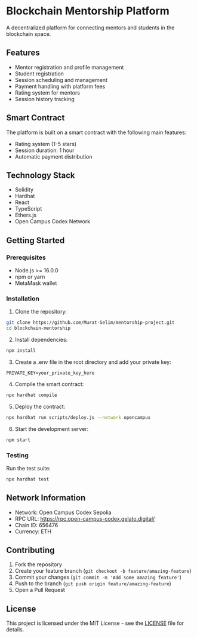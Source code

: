 # Blockchain Mentorship Platform

A decentralized platform for connecting mentors and students in the blockchain space.

## Features

- Mentor registration and profile management
- Student registration
- Session scheduling and management
- Payment handling with platform fees
- Rating system for mentors
- Session history tracking

## Smart Contract

The platform is built on a smart contract with the following main features:

- Rating system (1-5 stars)
- Session duration: 1 hour
- Automatic payment distribution

## Technology Stack

- Solidity
- Hardhat
- React
- TypeScript
- Ethers.js
- Open Campus Codex Network

## Getting Started

### Prerequisites

- Node.js >= 16.0.0
- npm or yarn
- MetaMask wallet

### Installation

1. Clone the repository:
```bash
git clone https://github.com/Murat-Selim/mentorship-project.git
cd blockchain-mentorship
```

2. Install dependencies:
```bash
npm install
```

3. Create a .env file in the root directory and add your private key:
```
PRIVATE_KEY=your_private_key_here
```

4. Compile the smart contract:
```bash
npx hardhat compile
```

5. Deploy the contract:
```bash
npx hardhat run scripts/deploy.js --network opencampus
```

6. Start the development server:
```bash
npm start
```

### Testing

Run the test suite:
```bash
npx hardhat test
```

## Network Information

- Network: Open Campus Codex Sepolia
- RPC URL: https://rpc.open-campus-codex.gelato.digital/
- Chain ID: 656476
- Currency: ETH

## Contributing

1. Fork the repository
2. Create your feature branch (`git checkout -b feature/amazing-feature`)
3. Commit your changes (`git commit -m 'Add some amazing feature'`)
4. Push to the branch (`git push origin feature/amazing-feature`)
5. Open a Pull Request

## License

This project is licensed under the MIT License - see the [LICENSE](LICENSE) file for details.

